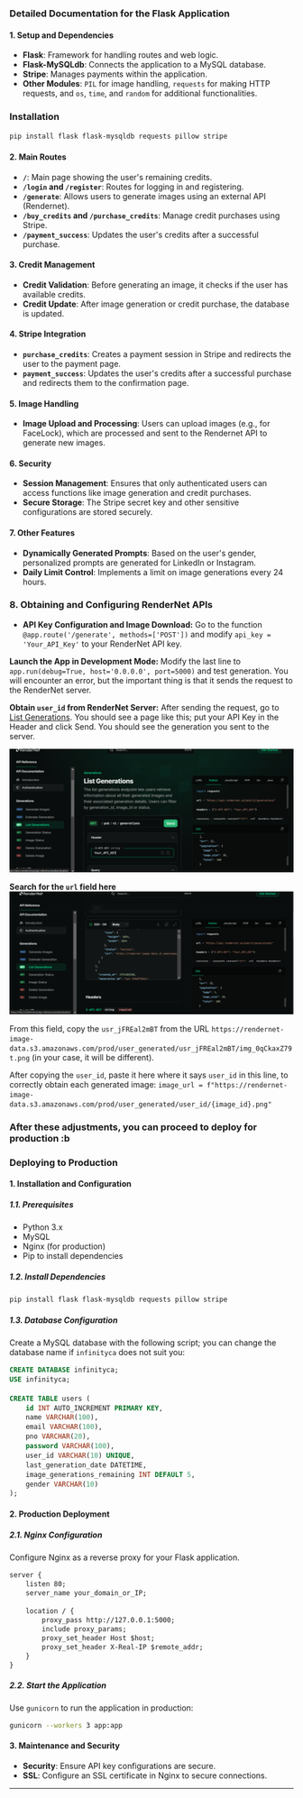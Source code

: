 ### Detailed Documentation for the Flask Application

#### 1. **Setup and Dependencies**
   - **Flask**: Framework for handling routes and web logic.
   - **Flask-MySQLdb**: Connects the application to a MySQL database.
   - **Stripe**: Manages payments within the application.
   - **Other Modules**: `PIL` for image handling, `requests` for making HTTP requests, and `os`, `time`, and `random` for additional functionalities.

### Installation 

   ```bash
pip install flask flask-mysqldb requests pillow stripe
```

#### 2. **Main Routes**
   - **`/`**: Main page showing the user's remaining credits.
   - **`/login` and `/register`**: Routes for logging in and registering.
   - **`/generate`**: Allows users to generate images using an external API (Rendernet).
   - **`/buy_credits` and `/purchase_credits`**: Manage credit purchases using Stripe.
   - **`/payment_success`**: Updates the user's credits after a successful purchase.

#### 3. **Credit Management**
   - **Credit Validation**: Before generating an image, it checks if the user has available credits.
   - **Credit Update**: After image generation or credit purchase, the database is updated.

#### 4. **Stripe Integration**
   - **`purchase_credits`**: Creates a payment session in Stripe and redirects the user to the payment page.
   - **`payment_success`**: Updates the user's credits after a successful purchase and redirects them to the confirmation page.

#### 5. **Image Handling**
   - **Image Upload and Processing**: Users can upload images (e.g., for FaceLock), which are processed and sent to the Rendernet API to generate new images.

#### 6. **Security**
   - **Session Management**: Ensures that only authenticated users can access functions like image generation and credit purchases.
   - **Secure Storage**: The Stripe secret key and other sensitive configurations are stored securely.

#### 7. **Other Features**
   - **Dynamically Generated Prompts**: Based on the user's gender, personalized prompts are generated for LinkedIn or Instagram.
   - **Daily Limit Control**: Implements a limit on image generations every 24 hours.

### 8. **Obtaining and Configuring RenderNet APIs**
   - **API Key Configuration and Image Download:** Go to the function `@app.route('/generate', methods=['POST'])` and modify `api_key = 'Your_API_Key'` to your RenderNet API key.

   **Launch the App in Development Mode:** Modify the last line to `app.run(debug=True, host='0.0.0.0', port=5000)` and test generation. You will encounter an error, but the important thing is that it sends the request to the RenderNet server.

   **Obtain `user_id` from RenderNet Server:** After sending the request, go to [List Generations](https://docs.rendernet.ai/api-reference/endpoint/generations/list_generations). You should see a page like this; put your API Key in the Header and click Send. You should see the generation you sent to the server.

   ![Img](api.PNG)

   **Search for the `url` field here**
   ![Img](api2.PNG)

   From this field, copy the `usr_jFREal2mBT` from the URL `https://rendernet-image-data.s3.amazonaws.com/prod/user_generated/usr_jFREal2mBT/img_0qCkaxZ79t.png` (in your case, it will be different).

   After copying the `user_id`, paste it here where it says `user_id` in this line, to correctly obtain each generated image: `image_url = f"https://rendernet-image-data.s3.amazonaws.com/prod/user_generated/user_id/{image_id}.png"`

### **After these adjustments, you can proceed to deploy for production :b**

### Deploying to Production

#### 1. **Installation and Configuration**
##### 1.1. **Prerequisites**
- Python 3.x
- MySQL
- Nginx (for production)
- Pip to install dependencies

##### 1.2. **Install Dependencies**
```bash
pip install flask flask-mysqldb requests pillow stripe
```

##### 1.3. **Database Configuration**
Create a MySQL database with the following script; you can change the database name if `infinityca` does not suit you:

```sql
CREATE DATABASE infinityca;
USE infinityca;

CREATE TABLE users (
    id INT AUTO_INCREMENT PRIMARY KEY,
    name VARCHAR(100),
    email VARCHAR(100),
    pno VARCHAR(20),
    password VARCHAR(100),
    user_id VARCHAR(10) UNIQUE,
    last_generation_date DATETIME,
    image_generations_remaining INT DEFAULT 5,
    gender VARCHAR(10)
);
```

#### 2. **Production Deployment**
##### 2.1. **Nginx Configuration**
Configure Nginx as a reverse proxy for your Flask application.

```nginx
server {
    listen 80;
    server_name your_domain_or_IP;

    location / {
        proxy_pass http://127.0.0.1:5000;
        include proxy_params;
        proxy_set_header Host $host;
        proxy_set_header X-Real-IP $remote_addr;
    }
}
```

##### 2.2. **Start the Application**
Use `gunicorn` to run the application in production:

```bash
gunicorn --workers 3 app:app
```

#### 3. **Maintenance and Security**
- **Security**: Ensure API key configurations are secure.
- **SSL**: Configure an SSL certificate in Nginx to secure connections.

---